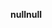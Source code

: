 <span data-ttu-id="ed1e1-101">**null**</span><span class="sxs-lookup"><span data-stu-id="ed1e1-101">**null**</span></span>